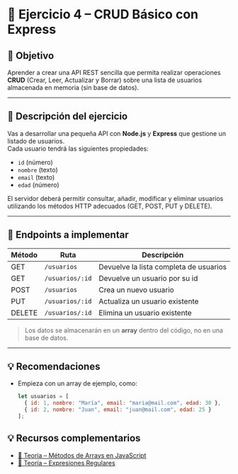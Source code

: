 # 🧩 Ejercicio 4 – CRUD Básico con Express

## 🎯 Objetivo
Aprender a crear una API REST sencilla que permita realizar operaciones **CRUD** (Crear, Leer, Actualizar y Borrar) sobre una lista de usuarios almacenada en memoria (sin base de datos).

---

## 🧱 Descripción del ejercicio
Vas a desarrollar una pequeña API con **Node.js** y **Express** que gestione un listado de usuarios.  
Cada usuario tendrá las siguientes propiedades:
- `id` (número)
- `nombre` (texto)
- `email` (texto)
- `edad` (número)

El servidor deberá permitir consultar, añadir, modificar y eliminar usuarios utilizando los métodos HTTP adecuados (GET, POST, PUT y DELETE).

---

## 🚀 Endpoints a implementar

| Método | Ruta | Descripción |
|--------|------|--------------|
| GET | `/usuarios` | Devuelve la lista completa de usuarios |
| GET | `/usuarios/:id` | Devuelve un usuario por su id |
| POST | `/usuarios` | Crea un nuevo usuario |
| PUT | `/usuarios/:id` | Actualiza un usuario existente |
| DELETE | `/usuarios/:id` | Elimina un usuario existente |

> Los datos se almacenarán en un **array** dentro del código, no en una base de datos.

---

## 💡 Recomendaciones
- Empieza con un array de ejemplo, como:
  ```js
  let usuarios = [
    { id: 1, nombre: "María", email: "maria@mail.com", edad: 30 },
    { id: 2, nombre: "Juan", email: "juan@mail.com", edad: 25 }
  ];

## 💡 Recursos complementarios
- [📘 Teoría – Métodos de Arrays en JavaScript](./Teoria_MetodosArrays.md)
- [📘 Teoría – Expresiones Regulares](./Teoria_ExpresionesRegulares.md)

